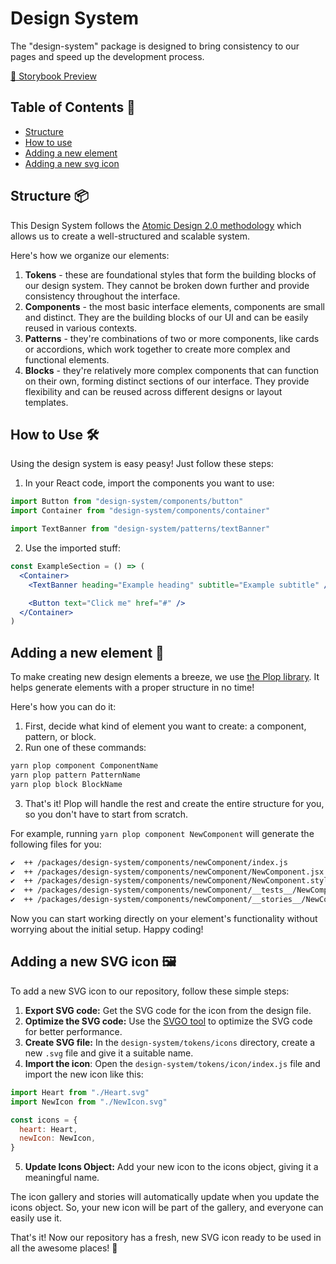 # Design System

The "design-system" package is designed to bring consistency to our pages and speed up the development process.

[👀 Storybook Preview](https://sterczaceuszy-ds.vercel.app/)

## Table of Contents 📃

- [Structure](#structure-)
- [How to use](#how-to-use-)
- [Adding a new element](#adding-a-new-element-)
- [Adding a new svg icon](#adding-a-new-svg-icon-)

## Structure 📦

This Design System follows the [Atomic Design 2.0 methodology](https://medium.com/@hannah.heinson/atomic-2-0-d94e5601200c) which allows us to create a well-structured and scalable system.

Here's how we organize our elements:

1. **Tokens** - these are foundational styles that form the building blocks of our design system. They cannot be broken down further and provide consistency throughout the interface.
2. **Components** - the most basic interface elements, components are small and distinct. They are the building blocks of our UI and can be easily reused in various contexts.
3. **Patterns** - they're combinations of two or more components, like cards or accordions, which work together to create more complex and functional elements.
4. **Blocks** - they're relatively more complex components that can function on their own, forming distinct sections of our interface. They provide flexibility and can be reused across different designs or layout templates.

## How to Use 🛠️

Using the design system is easy peasy! Just follow these steps:

1. In your React code, import the components you want to use:

```jsx
import Button from "design-system/components/button"
import Container from "design-system/components/container"

import TextBanner from "design-system/patterns/textBanner"
```

2. Use the imported stuff:

```jsx
const ExampleSection = () => (
  <Container>
    <TextBanner heading="Example heading" subtitle="Example subtitle" />

    <Button text="Click me" href="#" />
  </Container>
)
```

## Adding a new element 🧩

To make creating new design elements a breeze, we use [the Plop library](https://plopjs.com/). It helps generate elements with a proper structure in no time!

Here's how you can do it:

1. First, decide what kind of element you want to create: a component, pattern, or block.
2. Run one of these commands:

```bash
yarn plop component ComponentName
yarn plop pattern PatternName
yarn plop block BlockName
```

3. That's it! Plop will handle the rest and create the entire structure for you, so you don't have to start from scratch.

For example, running `yarn plop component NewComponent` will generate the following files for you:

```bash
✔  ++ /packages/design-system/components/newComponent/index.js
✔  ++ /packages/design-system/components/newComponent/NewComponent.jsx
✔  ++ /packages/design-system/components/newComponent/NewComponent.styled.js
✔  ++ /packages/design-system/components/newComponent/__tests__/NewComponent.test.jsx
✔  ++ /packages/design-system/components/newComponent/__stories__/NewComponent.stories.mdx
```

Now you can start working directly on your element's functionality without worrying about the initial setup. Happy coding!

## Adding a new SVG icon 🖼

To add a new SVG icon to our repository, follow these simple steps:

1. **Export SVG code:** Get the SVG code for the icon from the design file.
2. **Optimize the SVG code:** Use the [SVGO tool](https://jakearchibald.github.io/svgomg/) to optimize the SVG code for better performance.
3. **Create SVG file:** In the `design-system/tokens/icons` directory, create a new `.svg` file and give it a suitable name.
4. **Import the icon**: Open the `design-system/tokens/icon/index.js` file and import the new icon like this:

```js
import Heart from "./Heart.svg"
import NewIcon from "./NewIcon.svg"

const icons = {
  heart: Heart,
  newIcon: NewIcon,
}
```

5. **Update Icons Object:** Add your new icon to the icons object, giving it a meaningful name.

The icon gallery and stories will automatically update when you update the icons object. So, your new icon will be part of the gallery, and everyone can easily use it.

That's it! Now our repository has a fresh, new SVG icon ready to be used in all the awesome places! 🎉
